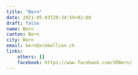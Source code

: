 ```yaml
---
title: "Bern"
date: 2021-05-03T20:34:59+02:00
draft: false
name: Bern
canton: Bern
city: Bern
email: bern@xrebellion.ch 
links:
    others: []
    facebook: https://www.facebook.com/XRBern/
---
```



